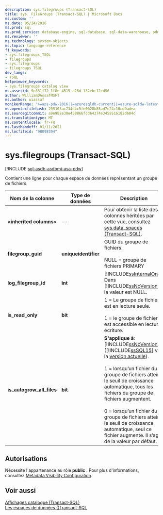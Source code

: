 ```yaml
---
description: sys.filegroups (Transact-SQL)
title: sys. FileGroups (Transact-SQL) | Microsoft Docs
ms.custom: ''
ms.date: 05/24/2016
ms.prod: sql
ms.prod_service: database-engine, sql-database, sql-data-warehouse, pdw
ms.reviewer: ''
ms.technology: system-objects
ms.topic: language-reference
f1_keywords:
- sys.filegroups_TSQL
- filegroups
- sys.filegroups
- filegroups_TSQL
dev_langs:
- TSQL
helpviewer_keywords:
- sys.filegroups catalog view
ms.assetid: 9e851f72-1f8e-4515-a25d-152ebc12ed56
author: WilliamDAssafMSFT
ms.author: wiassaf
monikerRange: '>=aps-pdw-2016||=azuresqldb-current||=azure-sqldw-latest||>=sql-server-2016||>=sql-server-linux-2017||=azuresqldb-mi-current'
ms.openlocfilehash: 205103ac734d4c5fe0028b85ad7e24c10cd9adea
ms.sourcegitcommit: a9e982e30e458866fcd64374e3458516182d604c
ms.translationtype: MT
ms.contentlocale: fr-FR
ms.lasthandoff: 01/11/2021
ms.locfileid: "98098394"
---
```

# <a name="sysfilegroups-transact-sql"></a>sys.filegroups (Transact-SQL)
[!INCLUDE [sql-asdb-asdbmi-asa-pdw](../../includes/applies-to-version/sql-asdb-asdbmi-asa-pdw.md)]

  Contient une ligne pour chaque espace de données représentant un groupe de fichiers.  
  
|Nom de la colonne|Type de données|Description|  
|-----------------|---------------|-----------------|  
|**\<inherited columns>**|--|Pour obtenir la liste des colonnes héritées par cette vue, consultez [sys.data_spaces &#40;Transact-SQL&#41;](../../relational-databases/system-catalog-views/sys-data-spaces-transact-sql.md).|  
|**filegroup_guid**|**uniqueidentifier**|GUID du groupe de fichiers.<br /><br /> NULL = groupe de fichiers PRIMARY|  
|**log_filegroup_id**|**int**|[!INCLUDE[ssInternalOnly](../../includes/ssinternalonly-md.md)] Dans [!INCLUDE[ssNoVersion](../../includes/ssnoversion-md.md)], la valeur est NULL.|  
|**is_read_only**|**bit**|1 = Le groupe de fichiers est en lecture seule.<br /><br /> 1 = le groupe de fichiers est accessible en lecture/écriture.|  
|**is_autogrow_all_files**|**bit**|**S'applique à**: [!INCLUDE[ssNoVersion](../../includes/ssnoversion-md.md)] ([!INCLUDE[ssSQL15](../../includes/sssql15-md.md)] via la [version actuelle](../../sql-server/what-s-new-in-sql-server-2016.md)).<br /><br /> 1 = lorsqu’un fichier du groupe de fichiers atteint le seuil de croissance automatique, tous les fichiers du groupe de fichiers augmentent.<br /><br /> 0 = lorsqu’un fichier du groupe de fichiers atteint le seuil de croissance automatique, seul ce fichier augmente. Il s’agit de la valeur par défaut.|  
  
## <a name="permissions"></a>Autorisations  
 Nécessite l'appartenance au rôle **public** . Pour plus d'informations, consultez [Metadata Visibility Configuration](../../relational-databases/security/metadata-visibility-configuration.md).  
  
## <a name="see-also"></a>Voir aussi  
 [Affichages catalogue &#40;Transact-SQL&#41;](../../relational-databases/system-catalog-views/catalog-views-transact-sql.md)   
 [Les espaces de données &#40;&#41;Transact-SQL ](../../relational-databases/system-catalog-views/data-spaces-transact-sql.md)  
  
